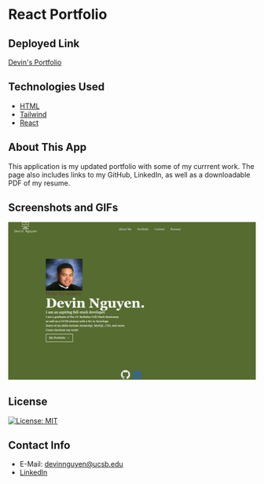 # React Portfolio

## Deployed Link

[Devin's Portfolio](https://kuyadevin.github.io/my-portfolio-may-2022/)

## Technologies Used

- [HTML](https://developer.mozilla.org/en-US/docs/Web/HTML)
- [Tailwind](https://tailwindui.com/)
- [React](https://reactjs.org/)

## About This App

This application is my updated portfolio with some of my currrent work. The page also includes links to my GitHub, LinkedIn, as well as a downloadable PDF of my resume.

## Screenshots and GIFs

![Portfolio](./react-portfolio/src/assets/screenshot.png)

## License

[![License: MIT](https://img.shields.io/badge/License-MIT-yellow.svg)](https://opensource.org/licenses/MIT)

## Contact Info

- E-Mail: devinnguyen@ucsb.edu
- [LinkedIn](https://www.linkedin.com/in/devin-nguyen-9a0676212/)
